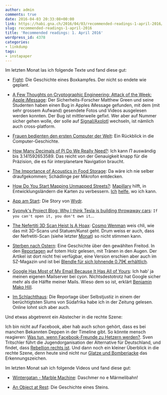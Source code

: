 ```yaml
---
author: admin
comments: true
date: 2016-04-03 20:33:08+00:00
link: https://habi.gna.ch/2016/04/03/recommended-readings-1-april-2016/
slug: recommended-readings-1-april-2016
title: 'Recommended readings: 1. April 2016'
wordpress_id: 4378
categories:
- linkdump
tags:
- instapaper
---
```


Im letzten Monat las ich folgende Texte und fand diese gut:





  * [Fight](http://www.nytimes.com/2016/03/28/sports/boxing-youngstown-anthony-taylor-hamzah-aljahmi.html): Die Geschichte eines Boxkampfes. Der nicht so endete wie geplant.


  * [A Few Thoughts on Cryptographic Engineering: Attack of the Week: Apple iMessage](http://blog.cryptographyengineering.com/2016/03/attack-of-week-apple-imessage.html): Der Sicherheits-Forscher Matthew Green und seine Studenten haben einen Bug in Apples iMessage gefunden, mit dem (mit sehr grossem Aufwand) gesendete Fotos und Videos ausgelesen werden konnten. Der Bug ist mittlerweile gefixt. Wer aber auf Nummer sicher gehen wolle, der solle auf [Signal/Axolotl](https://whispersystems.org/) wechseln, ist nämlich auch cross-platform.


  * [Frauen bedienten den ersten Computer der Welt](http://sz-magazin.sueddeutsche.de/texte/anzeigen/43665): Ein Rückblick in die Computer-Geschichte.


  * [How Many Decimals of Pi Do We Really Need?](http://www.jpl.nasa.gov/edu/news/2016/3/16/how-many-decimals-of-pi-do-we-really-need/): Ich kann $\Pi$ auswändig bis 3.141592653589. Das reicht von der Genauigkeit knapp für die Präzision, die es für interplanetare Navigation braucht. 


  * [The Importance of Acoustics in Food Storage](http://www.ediblegeography.com/the-importance-of-acoustics-in-food-storage/): Da wäre ich nie selber draufgekommen; Schädlinge per Mikrofon entdecken.


  * [How Do You Start Mapping Unmapped Streets?](http://kclu.org/post/how-do-you-start-mapping-unmapped-streets): [Mapillary](http://www.mapillary.com/) hilft, in Entwicklungsländern die Karten zu verbessern. [Ich](http://www.mapillary.com/profile/habi) [helfe](https://www.openstreetmap.org/user/habi/history), wo ich kann.


  * [App am Start](http://www.coup-magazin.ch/app-am-start): Die Story von [Wydr](http://www.wydr.co).


  * [Syonyk's Project Blog: Why I think Tesla is building throwaway cars](http://syonyk.blogspot.com/2016/03/is-tesla-building-throwaway-cars.html): `If you can't open it, you don't own it`...


  * [The Nefertiti 3D Scan Heist Is A Hoax](https://cosmowenman.wordpress.com/2016/03/08/the-nefertiti-3d-scan-heist-is-a-hoax/): [Cosmo Wenman](https://cosmowenman.wordpress.com) weis chli, wie das mit 3D-Scans und Statuen/Kunst geht. Drum weiss er auch, dass der Nefretiti-Scan (siehe letzter [Monat](https://habi.gna.ch/2016/03/01/recommended-readings-1-march-2016/)) so nicht stimmen kann.


  * [Sterben nach Ostern](http://reportagen.com/content/sterben-nach-ostern): Eine Geschichte über den gewählten Freitod. In den [Reportagen](http://reportagen.com) auf totem Holz gelesen, mit Tränen in den Augen. Der Artikel ist dort nicht frei verfügbar, eine Version erschien aber auch im SZ-Magazin und ist bei [Blendle für sich lohnende 0.79€ erhältlich](https://blendle.com/i/suddeutsche-zeitung-magazin/die-eltern-gehen-weg/bnl-szmagazin-20160325-150625_die_eltern_gehen_weg).


  * [Google Has Most of My Email Because It Has All of Yours](https://mako.cc/copyrighteous/google-has-most-of-my-email-because-it-has-all-of-yours): Ich hab' ja meinen eigenen Mailserver bei cyon. Nichtsdestotrotz hat Google sicher mehr als die Hälfte meiner Mails. Wieso dem so ist, erklärt [Benjamin Mako Hill](https://mako.cc).


  * [Im Schlachthaus](http://www.tagesanzeiger.ch/ausland/naher-osten-und-afrika/im-schlachthaus/story/13159718): Die Reportage über Selbstjustiz in einem der berüchtigtsten Slums von Südafrika habe ich in der Zeitung gelesen. Online lohnt sich aber auch.



Und etwas abgetrennt ein Abstecher in die rechte Szene:

Ich bin nicht auf Facebook, aber hab auch schon gehört, dass es bei manchen Bekannten Deppen in der Timeline gibt. So könnte mensch reagieren: [Was tun, wenn Facebook-Freunde zu Hetzern werden?](http://www.jetzt.de/rassismus/hetze-bei-facebook). Sven Tritschler führt die Jugendorganisation der Alternative für Deutschland, und findet, dass [Rebellion rechts ist](http://www.jetzt.de/was-ist-rechts/die-junge-alternative). Und dann noch ein kleiner Überblick in die rechte Szene, denn heute sind nicht nur [Glatze und Bomberjacke](http://www.jetzt.de/was-ist-rechts/rechte-in-deutschland-pegida-afd-neonazis) das Erkennungszeichen.

Im letzten Monat sah ich folgende Videos und fand diese gut:





  * [Wintergatan - Marble Machine](https://www.youtube.com/watch?v=IvUU8joBb1Q): Daschmer no e Märmelibahn!


  * [An Object at Rest](https://vimeo.com/126177413): Die Geschichte eines Steins.


